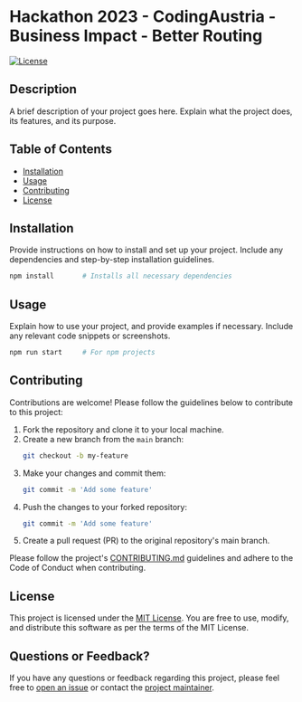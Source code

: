 # Hackathon 2023 - CodingAustria - Business Impact - Better Routing

[![License](https://img.shields.io/badge/License-MIT-blue.svg)](https://opensource.org/licenses/MIT)

## Description

A brief description of your project goes here. Explain what the project does, its features, and its purpose.

## Table of Contents

- [Installation](#installation)
- [Usage](#usage)
- [Contributing](#contributing)
- [License](#license)

## Installation

Provide instructions on how to install and set up your project. Include any dependencies and step-by-step installation
guidelines.

```bash
npm install       # Installs all necessary dependencies
```

## Usage

Explain how to use your project, and provide examples if necessary. Include any relevant code snippets or screenshots.

```bash
npm run start     # For npm projects
```

## Contributing

Contributions are welcome! Please follow the guidelines below to contribute to this project:

1. Fork the repository and clone it to your local machine.
2. Create a new branch from the `main` branch:
   ```bash
   git checkout -b my-feature
   ```
3. Make your changes and commit them:
   ```bash
   git commit -m 'Add some feature'
   ```
4. Push the changes to your forked repository:
   ```bash
   git commit -m 'Add some feature'
   ```
5. Create a pull request (PR) to the original repository's main branch.

Please follow the project's [CONTRIBUTING.md](CONTRIBUTING.md) guidelines and adhere to the Code of Conduct when contributing.
## License
This project is licensed under the [MIT License](LICENSE). You are free to use, modify, and distribute this software as per the terms of the MIT License.
## Questions or Feedback?
If you have any questions or feedback regarding this project, please feel free to [open an issue](https://github.com/xferrari/hackathon2023/issues/new) or contact the [project maintainer](mailto:ferrari.dominik@gmail.com).